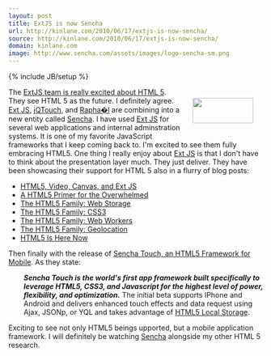 ```yaml
---
layout: post
title: ExtJS is now Sencha
url: http://kinlane.com/2010/06/17/extjs-is-now-sencha/
source: http://kinlane.com/2010/06/17/extjs-is-now-sencha/
domain: kinlane.com
image: http://www.sencha.com/assets/images/logo-sencha-sm.png
---
```

{% include JB/setup %}<p><!DOCTYPE html PUBLIC "-//W3C//DTD XHTML 1.0 Transitional//EN"
    "http://www.w3.org/TR/xhtml1/DTD/xhtml1-transitional.dtd">
<html xmlns="http://www.w3.org/1999/xhtml">
  <head>
    <title></title>
  </head>
  <body>
    <img class="alignnone" style="padding: 20px;" title="Sencha" src="http://www.sencha.com/assets/images/logo-sencha-sm.png" alt="" width="120" height="50" align="right" />The <a href=
    "http://www.sencha.com/blog/tag/html5/">ExtJS team is really excited about HTML 5</a>. They see HTML 5 as the future. I definitely agree. <a href="http://www.sencha.com/products/js/">Ext JS</a>,
    <a href="http://www.jqtouch.com/">jQTouch</a>, and <a href="http://raphaeljs.com/">Rapha�l</a> are combining into a new entity called <a href=
    "http://www.sencha.com/blog/2010/06/14/ext-js-jqtouch-raphael-sencha/">Sencha</a>. I have used <a href="http://www.sencha.com/products/js/">Ext JS</a> for several web applications and internal
    adminstration systems. It is one of my favorite JavaScript frameworks that I keep coming back to. I'm excited to see them fully embracing HTML5. One thing I really enjoy about <a href=
    "http://www.sencha.com/products/js/">Ext JS</a> is that I don't have to think about the presentation layer much. They just deliver. They have been showcasing their support for HTML 5 also in a
    flurry of blog posts:
    <ul class="mainlist">
      <li>
        <a href="http://www.sencha.com/blog/2010/01/14/html5-video-canvas-extjs/">HTML5, Video, Canvas, and Ext JS</a>
      </li>
      <li>
        <a href="http://www.sencha.com/blog/2010/05/23/html5-now-with-20-percent-more-internet/">A HTML5 Primer for the Overwhelmed</a>
      </li>
      <li>
        <a href="http://www.sencha.com/blog/2010/05/27/the-html5-family-web-storage/">The HTML5 Family: Web Storage</a>
      </li>
      <li>
        <a href="http://www.sencha.com/blog/2010/06/01/the-html5-family-css3/">The HTML5 Family: CSS3</a>
      </li>
      <li>
        <a href="http://www.sencha.com/blog/2010/06/07/the-html5-family-web-workers/">The HTML5 Family: Web Workers</a>
      </li>
      <li>
        <a href="http://www.sencha.com/blog/2010/06/09/the-html5-family-geolocation/">The HTML5 Family: Geolocation</a>
      </li>
      <li>
        <a href="http://www.sencha.com/blog/2010/06/11/html5-is-here-now-its-just-not-for-your-desktop-yet/">HTML5 Is Here Now</a>
      </li>
    </ul>Then finally with the release of <a href="http://www.sencha.com/blog/2010/06/17/introducing-sencha-touch-html5-framework-for-mobile/">Sencha Touch, an HTML5 Framework for Mobile</a>. As they
    state:
    <p style="padding-left: 30px;">
      <em><strong>Sencha Touch is the world's first app framework built specifically to leverage HTML5, CSS3, and Javascript for the highest level of power, flexibility, and
      optimization.</strong></em> The initial beta supports IPhone and Android and delivers enhanced touch effects and data request using Ajax, JSONp, or YQL and takes advantage of <a href=
      "http://www.kinlane.com/category/html-5/html5-web-storage/">HTML5 Local Storage</a>.
    </p>Exciting to see not only HTML5 beings upported, but a mobile application framework. I will definitely be watching <a href="http://www.sencha.com">Sencha</a> alongside my other HTML 5
    research.
  </body>
</html></p>
